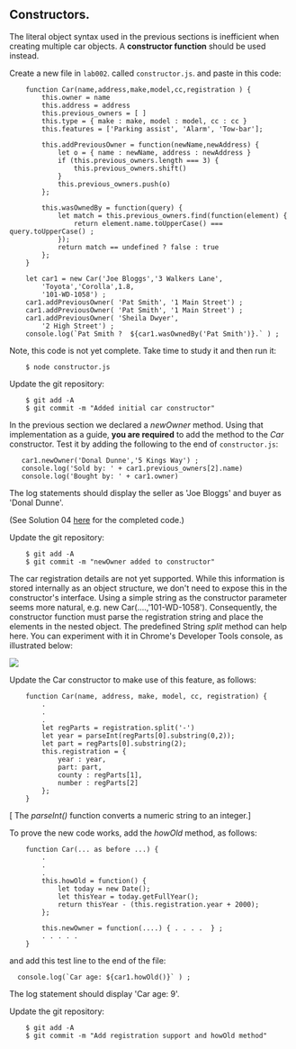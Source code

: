 ## Constructors.

The literal object syntax used in the previous sections is inefficient when creating multiple car objects. A __constructor function__ should be used instead. 

Create a new file in `lab002`. called `constructor.js`. and paste in this code:
 
		function Car(name,address,make,model,cc,registration ) {
			this.owner = name
			this.address = address
			this.previous_owners = [ ]
			this.type = { make : make, model : model, cc : cc }
			this.features = ['Parking assist', 'Alarm', 'Tow-bar'];

			this.addPreviousOwner = function(newName,newAddress) {
				let o = { name : newName, address : newAddress }
				if (this.previous_owners.length === 3) {
					this.previous_owners.shift()
				}
				this.previous_owners.push(o)
			};
			
			this.wasOwnedBy = function(query) {
				let match = this.previous_owners.find(function(element) {
					return element.name.toUpperCase() === query.toUpperCase() ;
				});
				return match == undefined ? false : true 
			};
		}

		let car1 = new Car('Joe Bloggs','3 Walkers Lane',
			'Toyota','Corolla',1.8,
			'101-WD-1058') ;
		car1.addPreviousOwner( 'Pat Smith', '1 Main Street') ;
		car1.addPreviousOwner( 'Pat Smith', '1 Main Street') ;
		car1.addPreviousOwner( 'Sheila Dwyer', 
			'2 High Street') ;
		console.log(`Pat Smith ?  ${car1.wasOwnedBy('Pat Smith')}.` ) ;


Note, this code is not yet complete. Take time to study it and then run it:

        $ node constructor.js 
 
 Update the git repository:
 
        $ git add -A
        $ git commit -m "Added initial car constructor"
 
In the previous section we declared a *newOwner* method. Using that implementation as a guide, __you are required__ to add the method to the *Car* constructor. Test it by adding the following to the end of `constructor.js`:

	   car1.newOwner('Donal Dunne','5 Kings Way') ;
       console.log('Sold by: ' + car1.previous_owners[2].name) 
       console.log('Bought by: ' + car1.owner) 

The log statements should display the seller as 'Joe Bloggs' and buyer as 'Donal Dunne'.

(See Solution 04 [here][solution] for the completed code.)

Update the git repository:
 
        $ git add -A
        $ git commit -m "newOwner added to constructor"

The car registration details are not yet supported. While this information is stored internally as an object structure, we don't need to expose this in the constructor's interface. Using a simple string as the constructor parameter seems more natural, e.g. new Car(....,'101-WD-1058'). Consequently, the constructor function must parse the registration string and place the elements in the nested object. The predefined String *split* method can help here. You can experiment with it in  Chrome's Developer Tools console, as illustrated below: 

![][split]

Update the Car constructor to make use of this feature, as follows:

		function Car(name, address, make, model, cc, registration) {
            .
            .
            .
			let regParts = registration.split('-')
		    let year = parseInt(regParts[0].substring(0,2));
		    let part = regParts[0].substring(2);
			this.registration = {
				year : year,
				part: part, 
				county : regParts[1], 
				number : regParts[2] 
			};
		}

[ The *parseInt()* function converts a numeric string to an integer.]

To prove the new code works, add the *howOld* method, as follows:

		function Car(... as before ...) {
		    .
		    . 
		    .
			this.howOld = function() {
				let today = new Date();
				let thisYear = today.getFullYear();
		        return thisYear - (this.registration.year + 2000);
			};

			this.newOwner = function(....) { . . . .  } ;
			. . . . . 
		}
	  
and add this test line to the end of the file:

      console.log(`Car age: ${car1.howOld()}` ) ;

The log statement should display 'Car age: 9'. 

Update the git repository:
 
        $ git add -A
        $ git commit -m "Add registration support and howOld method"

[solution]: https://tutors-design.netlify.com/lab/wad2-2019-wit.netlify.com/topic01-js/book-2/Solutions
[date]: ../img/date.png
[split]: ../img/split.png
